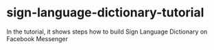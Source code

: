 # sign-language-dictionary-tutorial
In the tutorial, it shows steps how to build Sign Language Dictionary on Facebook Messenger
